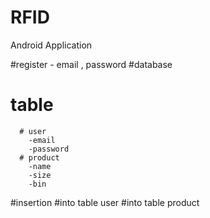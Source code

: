 # RFID
Android Application

#register - email , password
#database
  # table
      # user
        -email
        -password
      # product
        -name
        -size
        -bin
  #insertion
    #into table user
    #into table product
    
    
      
      
